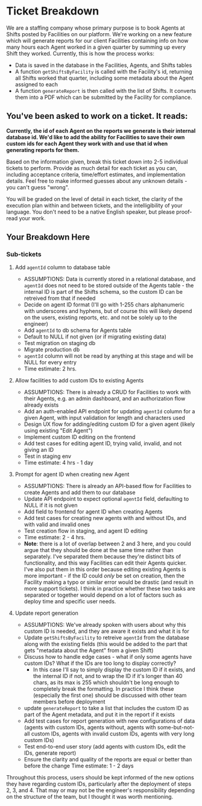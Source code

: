 # Ticket Breakdown

We are a staffing company whose primary purpose is to book Agents at Shifts posted by Facilities on our platform. We're working on a new feature which will generate reports for our client Facilities containing info on how many hours each Agent worked in a given quarter by summing up every Shift they worked. Currently, this is how the process works:

-   Data is saved in the database in the Facilities, Agents, and Shifts tables
-   A function `getShiftsByFacility` is called with the Facility's id, returning all Shifts worked that quarter, including some metadata about the Agent assigned to each
-   A function `generateReport` is then called with the list of Shifts. It converts them into a PDF which can be submitted by the Facility for compliance.

## You've been asked to work on a ticket. It reads:

**Currently, the id of each Agent on the reports we generate is their internal database id. We'd like to add the ability for Facilities to save their own custom ids for each Agent they work with and use that id when generating reports for them.**

Based on the information given, break this ticket down into 2-5 individual tickets to perform. Provide as much detail for each ticket as you can, including acceptance criteria, time/effort estimates, and implementation details. Feel free to make informed guesses about any unknown details - you can't guess "wrong".

You will be graded on the level of detail in each ticket, the clarity of the execution plan within and between tickets, and the intelligibility of your language. You don't need to be a native English speaker, but please proof-read your work.

## Your Breakdown Here

### Sub-tickets

1. Add `agentId` column to database table

    - ASSUMPTIONS: Data is currently stored in a relational database, and `agentId` does not need to be stored outside of the Agents table - the internal ID is part of the Shifts schema, so the custom ID can be retreived from that if needed
    - Decide on agent ID format (I'll go with 1-255 chars alphanumeric with underscores and hyphens, but of course this will likely depend on the users, existing reports, etc. and not be solely up to the engineer)
    - Add `agentId` to db schema for Agents table
    - Default to NULL if not given (or if migrating existing data)
    - Test migration on staging db
    - Migrate production db
    - `agentId` column will not be read by anything at this stage and will be NULL for every entry
    - Time estimate: 2 hrs.

2. Allow facilities to add custom IDs to existing Agents

    - ASSUMPTIONS: There is already a CRUD for Facilities to work with their Agents, e.g. an admin dashboard, and an authorization flow already exists
    - Add an auth-enabled API endpoint for updating `agentId` column for a given Agent, with input validation for length and characters used
    - Design UX flow for adding/editing custom ID for a given agent (likely using existing "Edit Agent")
    - Implement custom ID editing on the frontend
    - Add test cases for editing agent ID, trying valid, invalid, and not giving an ID
    - Test in staging env
    - Time estimate: 4 hrs - 1 day

3. Prompt for agent ID when creating new Agent

    - ASSUMPTIONS: There is already an API-based flow for Facilities to create Agents and add them to our database
    - Update API endpoint to expect optional `agentId` field, defaulting to NULL if it is not given
    - Add field to frontend for agent ID when creating Agents
    - Add test cases for creating new agents with and without IDs, and with valid and invalid ones
    - Test creation flow in staging, and agent ID editing
    - Time estimate: 2 - 4 hrs.
    - **Note**: there is a lot of overlap between 2 and 3 here, and you could argue that they should be done at the same time rather than separately. I've separated them because they're distinct bits of functionality, and this way Facilities can edit their Agents quicker. I've also put them in this order because editing existing Agents is more important - if the ID could _only_ be set on creation, then the Facility making a typo or similar error would be drastic (and result in more support tickets). I think in practice whether these two tasks are separated or together would depend on a lot of factors such as deploy time and specific user needs.

4. Update report generation
    - ASSUMPTIONS: We've already spoken with users about why this custom ID is needed, and they are aware it exists and what it is for
    - Update `getShiftsByFacility` to retreive `agentId` from the database along with the existing fields (this would be added to the part that gets "metadata about the Agent" from a given Shift)
    - Discuss how to handle edge cases - what if only some agents have custom IDs? What if the IDs are too long to display correctly?
        - In this case I'll say to simply display the custom ID if it exists, and the internal ID if not, and to wrap the ID if it's longer than 40 chars, as its max is 255 which shouldn't be long enough to completely break the formatting. In practice I think these (especially the first one) should be discussed with other team members before deployment
    - update `generateReport` to take a list that includes the custom ID as part of the Agent metadata, and put it in the report if it exists
    - Add test cases for report generation with new configurations of data (agents with custom IDs, agents without, agents with some-but-not-all custom IDs, agents with invalid custom IDs, agents with very long custom IDs)
    - Test end-to-end user story (add agents with custom IDs, edit the IDs, generate report)
    - Ensure the clarity and quality of the reports are equal or better than before the change
      Time estimate: 1 - 2 days

Throughout this process, users should be kept informed of the new options they have regarding custom IDs, particularly after the deployment of steps 2, 3, and 4. That may or may not be the engineer's responsibility depending on the structure of the team, but I thought it was worth mentioning.
